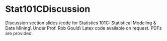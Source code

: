 # Stat101CDiscussion

Discussion section slides /code for Statistics 101C: Statistical Modeling & Data Mining\\
Under Prof. Rob Gould\\
Latex code available on request.  PDFs are provided.
